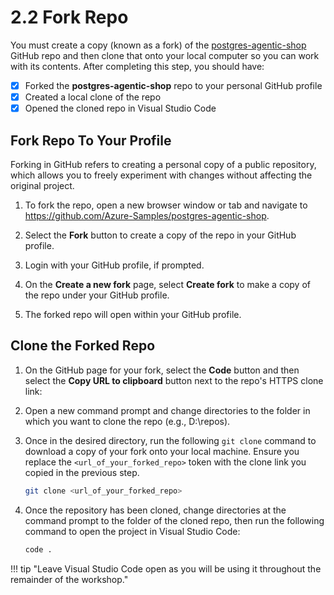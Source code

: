 # 2.2 Fork Repo

You must create a copy (known as a fork) of the [postgres-agentic-shop](https://github.com/Azure-Samples/postgres-agentic-shop) GitHub repo and then clone that onto your local computer so you can work with its contents. After completing this step, you should have:

- [X] Forked the **postgres-agentic-shop** repo to your personal GitHub profile
- [X] Created a local clone of the repo
- [X] Opened the cloned repo in Visual Studio Code

## Fork Repo To Your Profile

Forking in GitHub refers to creating a personal copy of a public repository, which allows you to freely experiment with changes without affecting the original project.

1. To fork the repo, open a new browser window or tab and navigate to <https://github.com/Azure-Samples/postgres-agentic-shop>.

2. Select the **Fork** button to create a copy of the repo in your GitHub profile.

3. Login with your GitHub profile, if prompted.

4. On the **Create a new fork** page, select **Create fork** to make a copy of the repo under your GitHub profile.

5. The forked repo will open within your GitHub profile.

## Clone the Forked Repo

1. On the GitHub page for your fork, select the **Code** button and then select the **Copy URL to clipboard** button next to the repo's HTTPS clone link:

2. Open a new command prompt and change directories to the folder in which you want to clone the repo (e.g., D:\repos).

3. Once in the desired directory, run the following `git clone` command to download a copy of your fork onto your local machine. Ensure you replace the `<url_of_your_forked_repo>` token with the clone link you copied in the previous step.

    ```bash title=""
    git clone <url_of_your_forked_repo>
    ```

4. Once the repository has been cloned, change directories at the command prompt to the folder of the cloned repo, then run the following command to open the project in Visual Studio Code:

    ```bash title=""
    code .
    ```

!!! tip "Leave Visual Studio Code open as you will be using it throughout the remainder of the workshop."